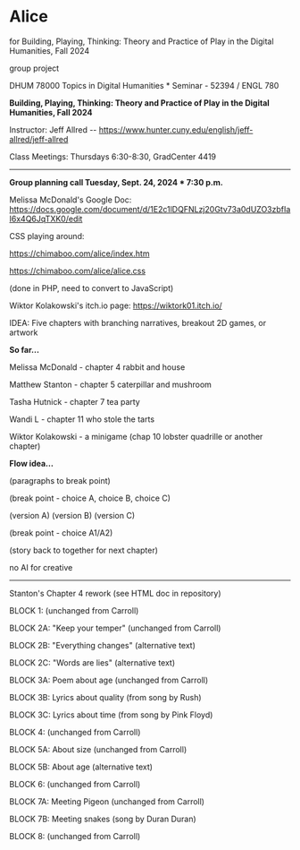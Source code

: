 # Alice

for Building, Playing, Thinking: Theory and Practice of Play in the Digital Humanities, Fall 2024

group project

DHUM 78000 Topics in Digital Humanities * Seminar - 52394 / ENGL 780

**Building, Playing, Thinking: Theory and Practice of Play in the Digital Humanities, Fall 2024**

Instructor: Jeff Allred -- https://www.hunter.cuny.edu/english/jeff-allred/jeff-allred

Class Meetings: Thursdays 6:30-8:30, GradCenter 4419

***

**Group planning call Tuesday, Sept. 24, 2024 * 7:30 p.m.**

Melissa McDonald's Google Doc:
https://docs.google.com/document/d/1E2c1lDQFNLzj20Gtv73a0dUZO3zbfIaI6x4Q6JqTXK0/edit

CSS playing around:

https://chimaboo.com/alice/index.htm

https://chimaboo.com/alice/alice.css

(done in PHP, need to convert to JavaScript)

Wiktor Kolakowski's itch.io page:
https://wiktork01.itch.io/

IDEA: Five chapters with branching narratives, breakout 2D games, or artwork

**So far...**

Melissa McDonald - chapter 4 rabbit and house

Matthew Stanton - chapter 5 caterpillar and mushroom

Tasha Hutnick - chapter 7 tea party

Wandi L - chapter 11 who stole the tarts 

Wiktor Kolakowski - a minigame (chap 10 lobster quadrille or another chapter)

**Flow idea...**

(paragraphs to break point)

(break point - choice A, choice B, choice C)

(version A) (version B) (version C)

(break point - choice A1/A2)

(story back to together for next chapter)

no AI for creative

***
Stanton's Chapter 4 rework (see HTML doc in repository)

BLOCK 1: (unchanged from Carroll)

BLOCK 2A: "Keep your temper" (unchanged from Carroll)

BLOCK 2B: "Everything changes" (alternative text)

BLOCK 2C: "Words are lies" (alternative text)

BLOCK 3A: Poem about age (unchanged from Carroll)

BLOCK 3B: Lyrics about quality (from song by Rush)

BLOCK 3C: Lyrics about time (from song by Pink Floyd)

BLOCK 4: (unchanged from Carroll)

BLOCK 5A: About size (unchanged from Carroll)

BLOCK 5B: About age (alternative text)

BLOCK 6: (unchanged from Carroll)

BLOCK 7A: Meeting Pigeon (unchanged from Carroll)

BLOCK 7B: Meeting snakes (song by Duran Duran)

BLOCK 8: (unchanged from Carroll)
